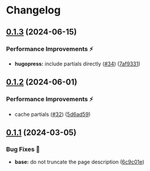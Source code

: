 # Changelog

## [0.1.3](https://github.com/hugomods/seo/compare/modules/base/v0.1.2...modules/base/v0.1.3) (2024-06-15)


### Performance Improvements ⚡️

* **hugopress:** include partials directly ([#34](https://github.com/hugomods/seo/issues/34)) ([7af9331](https://github.com/hugomods/seo/commit/7af933144550b973309120ff3404c9001552e769))

## [0.1.2](https://github.com/hugomods/seo/compare/modules/base/v0.1.1...modules/base/v0.1.2) (2024-06-01)


### Performance Improvements ⚡️

* cache partials ([#32](https://github.com/hugomods/seo/issues/32)) ([5d6ad59](https://github.com/hugomods/seo/commit/5d6ad5946bb65ff344071c8bee03a48670657a20))

## [0.1.1](https://github.com/hugomods/seo/compare/modules/base/v0.1.0...modules/base/v0.1.1) (2024-03-05)


### Bug Fixes 🐞

* **base:** do not truncate the page description ([6c9c01e](https://github.com/hugomods/seo/commit/6c9c01e1e789b83d04863778ed6a5d667474fc82))
